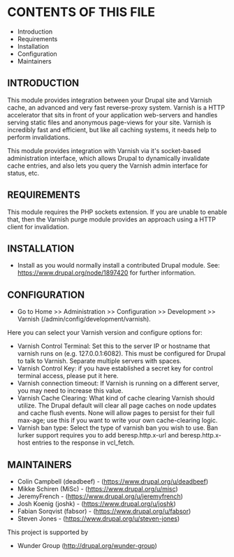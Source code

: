 CONTENTS OF THIS FILE
=====================

 * Introduction
 * Requirements
 * Installation
 * Configuration
 * Maintainers

INTRODUCTION
------------

This module provides integration between your Drupal site and Varnish cache, an advanced and very fast reverse-proxy system. Varnish is a HTTP accelerator that sits in front of your application web-servers and handles serving static files and anonymous page-views for your site.
Varnish is incredibly fast and efficient, but like all caching systems, it needs help to perform invalidations.

This module provides integration with Varnish via it's socket-based administration interface, which allows Drupal to dynamically invalidate cache entries, and also lets you query the Varnish admin interface for status, etc.


REQUIREMENTS
------------

This module requires the PHP sockets extension. If you are unable to enable that, then the Varnish purge module provides an approach using a HTTP client for invalidation.


INSTALLATION
------------

  * Install as you would normally install a contributed Drupal module. See:
  https://www.drupal.org/node/1897420 for further information.



CONFIGURATION
-------------

* Go to Home >> Administration >> Configuration >> Development >> Varnish (/admin/config/development/varnish).

Here you can select your Varnish version and configure options for:

- Varnish Control Terminal: Set this to the server IP or hostname that varnish
  runs on (e.g. 127.0.0.1:6082). This must be configured for Drupal to talk to
  Varnish. Separate multiple servers with spaces.
- Varnish Control Key: if you have established a secret key for control terminal
  access, please put it here.
- Varnish connection timeout: If Varnish is running on a different server, you
  may need to increase this value.
- Varnish Cache Clearing: What kind of cache clearing Varnish should utilize.
  The Drupal default will clear all page caches on node updates and cache flush
  events. None will allow pages to persist for their full max-age; use this if you
  want to write your own cache-clearing logic.
- Varnish ban type: Select the type of varnish ban you wish to use. Ban lurker
  support requires you to add beresp.http.x-url and beresp.http.x-host entries to
  the response in vcl_fetch.


MAINTAINERS
-----------

* Colin Campbell (deadbeef) - (https://www.drupal.org/u/deadbeef)
* Mikke Schiren (MiSc) - (https://www.drupal.org/u/misc)
* JeremyFrench - (https://www.drupal.org/u/jeremyfrench)
* Josh Koenig (joshk) - (https://www.drupal.org/u/joshk)
* Fabian Sorqvist (fabsor) - (https://www.drupal.org/u/fabsor)
* Steven Jones - (https://www.drupal.org/u/steven-jones)


This project is supported by

* Wunder Group (http://drupal.org/wunder-group)

